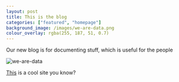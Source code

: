 ```yaml
---
layout: post
title: This is the blog
categories: ["featured", "homepage"]
background_image: /images/we-are-data.png
colour_overlay: rgba(255, 187, 51, 0.7)
---
```

 
Our new blog is for documenting stuff, which is useful for the people

![we-are-data](/images/we-are-data.png)

[This](http://wearedata.watchdogs.com/) is a cool site you know?